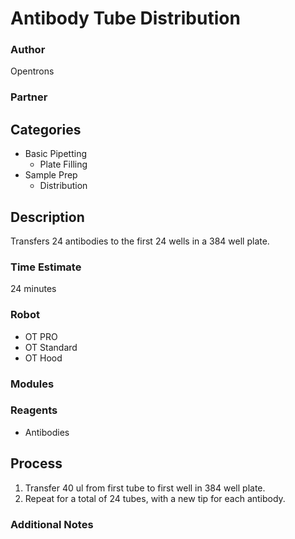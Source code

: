 # Antibody Tube Distribution

### Author
Opentrons

### Partner

## Categories
* Basic Pipetting
	* Plate Filling
* Sample Prep
	* Distribution

## Description
Transfers 24 antibodies to the first 24 wells in a 384 well plate.

### Time Estimate
24 minutes

### Robot
* OT PRO 
* OT Standard
* OT Hood

### Modules

### Reagents
* Antibodies

## Process
1. Transfer 40 ul from first tube to first well in 384 well plate.
2. Repeat for a total of 24 tubes, with a new tip for each antibody.

### Additional Notes
